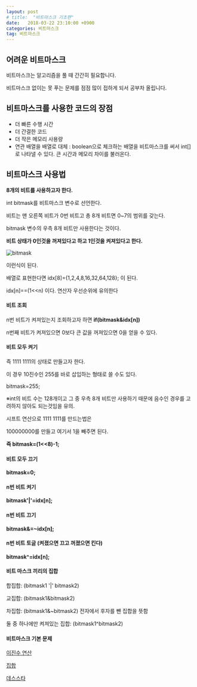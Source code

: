 ```yaml
---
layout: post
# title:  "비트마스크 기초편"
date:   2018-03-22 23:10:00 +0900
categories: 비트마스크
tag: 비트마스크
---
```


## 어려운 비트마스크

비트마스크는 알고리즘을 풀 때 간간히 필요합니다.

비트마스크 없이는 못 푸는 문제를 점점 많이 접하게 되서 공부차 올립니다.

## 비트마스크를 사용한 코드의 장점

- 더 빠른 수행 시간
- 더 간결한 코드
- 더 작은 메모리 사용량
- 연관 배열을 배열로 대체 : boolean으로 체크하는 배열을 비트마스크를 써서 int[]로 나타낼 수 있다. 큰 시간과 메모리 차이를 불러온다.

## 비트마스크 사용법

**8개의 비트를 사용하고자 한다.**

int bitmask를 비트마스크 변수로 선언한다.

비트는 맨 오른쪽 비트가 0번 비트고 총 8개 비트면 0~7의 범위를 갖는다.

bitmask 변수의 우측 8개 비트만 사용한다는 것이다.

**비트 상태가 0인것을 꺼져있다고 하고 1인것을 켜져있다고 한다.**

![bitmask](https://quarl894.github.io/assets/posts/20180322/bitmask.png)

이런식이 된다.

배열로 표현한다면 idx[8]={1,2,4,8,16,32,64,128}; 이 된다.

idx[n]==(1<<n) 이다. 연산자 우선순위에 유의한다

#### 비트 조회

n번 비트가 켜져있는지 조회하고자 하면 **if(bitmask&idx[n])**

n번째 비트가 켜져있으면 0보다 큰 값을 꺼져있으면 0을 얻을 수 있다.

#### 비트 모두 켜기

즉 1111 1111의 상태로 만들고자 한다.

이 경우 10진수인 255를 바로 삽입하는 형태로 쓸 수도 있다.

bitmask=255;

※int의 비트 수는 128개이고 그 중 우측 8개 비트만 사용하기 때문에 음수인 경우를 고려하지 않아도 되는것임을 유의.

시프트 연산으로 1111 1111를 만드는법은

100000000를 만들고 여기서 1을 빼주면 된다.

**즉 bitmask=(1<<8)-1;**

#### 비트 모두 끄기

**bitmask=0;**

#### n번 비트 켜기

**bitmask'|'=idx[n];**

#### n번 비트 끄기

**bitmask&=~idx[n];**

#### n번 비트 토글 (켜졌으면 끄고 꺼졌으면 킨다)

**bitmask^=idx[n];**

#### 비트 마스크 끼리의 집합

합집합: (bitmask1 '|' bitmask2)

교집합: (bitmask1&bitmask2)

차집합: (bitmask1&~bitmask2)    전자에서 후자를 뺀 집합을 뜻함

둘 중 하나에만 켜져있는 집합: (bitmask1^bitmask2)

#### 비트마스크 기본 문제

[이진수 연산](https://www.acmicpc.net/problem/12813)

[집합](https://www.acmicpc.net/problem/11723)

[데스스타](https://www.acmicpc.net/problem/11811)

[jekyll-gh]:   https://github.com/quarl894